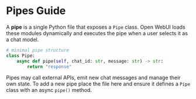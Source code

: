# Pipes Guide

A **pipe** is a single Python file that exposes a `Pipe` class. Open WebUI loads
these modules dynamically and executes the pipe when a user selects it as a chat
model.

```python
# minimal pipe structure
class Pipe:
    async def pipe(self, chat_id: str, message: str) -> str:
        return "response"
```

Pipes may call external APIs, emit new chat messages and manage their own state.
To add a new pipe place the file here and ensure it defines a `Pipe` class with
an async `pipe()` method.
